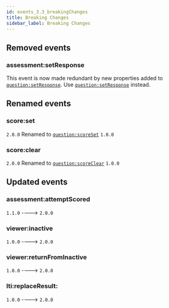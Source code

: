 ```yaml
---
id: events_3.3_breakingChanges
title: Breaking Changes
sidebar_label: Breaking Changes
---
```


## Removed events

### assessment:setResponse

This event is now made redundant by new properties added to [`question:setResponse`](events_3.3_all.md#question-setresponse). Use [`question:setResponse`](events_3.3_all.md#question-setresponse) instead.

## Renamed events

### score:set

`2.0.0` Renamed to [`question:scoreSet`](events_3.3_all.md#question-scoreset) `1.0.0`

### score:clear

`2.0.0` Renamed to [`question:scoreClear`](events_3.3_all.md#question-scoreclear) `1.0.0`

## Updated events

### assessment:attemptScored

`1.1.0` ----> `2.0.0`

### viewer:inactive

`1.0.0` ----> `2.0.0`

### viewer:returnFromInactive

`1.0.0` ----> `2.0.0`

### lti:replaceResult:

`1.0.0` ----> `2.0.0`
